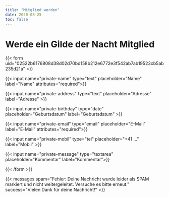 ```yaml
---
title: "Mitglied werden"
date: 2020-08-25
toc: false
---
```


# Werde ein Gilde der Nacht Mitglied

{{< form uid="02522b6176808d38d02d70bd158b212e6772e3f542ab7ab19523cb5ab235d21a" >}}

{{< input name="private-name" type="text" placeholder="Name" label="Name" attributes="required">}}

{{< input name="private-address" type="text" placeholder="Adresse" label="Adresse" >}}

{{< input name="private-birthday" type="date" placeholder="Geburtsdatum" label="Geburtsdatum" >}}

{{< input name="private-email" type="email" placeholder="E-Mail" label="E-Mail" attributes="required">}}

{{< input name="private-mobil" type="tel" placeholder="+41 ..." label="Mobil" >}}

{{< input name="private-message" type="textarea" placeholder="Kommentar" label="Kommentar">}}

{{< /form >}}

{{< messages spam="Fehler: Deine Nachricht wurde leider als SPAM markiert und nicht weitergeleitet. Versuche es bitte erneut." success="Vielen Dank für deine Nachricht!" >}}
